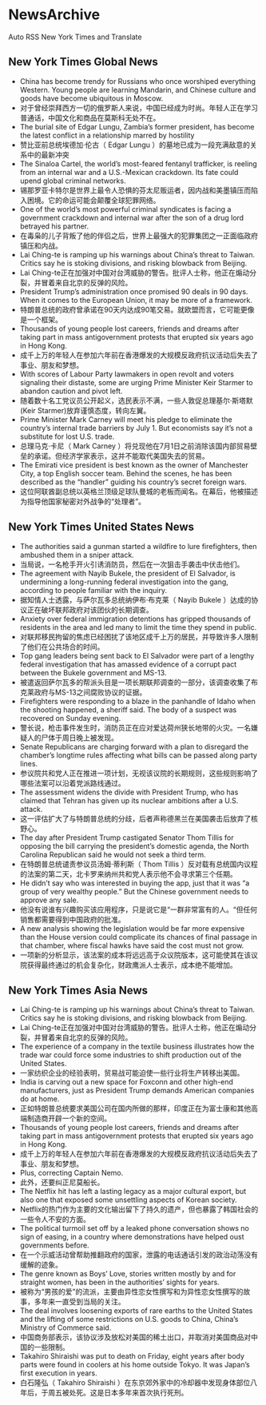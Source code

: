 # NewsArchive
Auto RSS New York Times and Translate

## New York Times Global News
* China has become trendy for Russians who once worshiped everything Western. Young people are learning Mandarin, and Chinese culture and goods have become ubiquitous in Moscow.
* 对于曾经崇拜西方一切的俄罗斯人来说，中国已经成为时尚。年轻人正在学习普通话，中国文化和商品在莫斯科无处不在。
* The burial site of Edgar Lungu, Zambia’s former president, has become the latest conflict in a relationship marred by hostility
* 赞比亚前总统埃德加·伦古（ Edgar Lungu ）的墓地已成为一段充满敌意的关系中的最新冲突
* The Sinaloa Cartel, the world’s most-feared fentanyl trafficker, is reeling from an internal war and a U.S.-Mexican crackdown. Its fate could upend global criminal networks.
* 锡那罗亚卡特尔是世界上最令人恐惧的芬太尼贩运者，因内战和美墨镇压而陷入困境。它的命运可能会颠覆全球犯罪网络。
* One of the world’s most powerful criminal syndicates is facing a government crackdown and internal war after the son of a drug lord betrayed his partner.
* 在毒枭的儿子背叛了他的伴侣之后，世界上最强大的犯罪集团之一正面临政府镇压和内战。
* Lai Ching-te is ramping up his warnings about China’s threat to Taiwan. Critics say he is stoking divisions, and risking blowback from Beijing.
* Lai Ching-te正在加强对中国对台湾威胁的警告。批评人士称，他正在煽动分裂，并冒着来自北京的反弹的风险。
* President Trump’s administration once promised 90 deals in 90 days. When it comes to the European Union, it may be more of a framework.
* 特朗普总统的政府曾承诺在90天内达成90笔交易。就欧盟而言，它可能更像是一个框架。
* Thousands of young people lost careers, friends and dreams after taking part in mass antigovernment protests that erupted six years ago in Hong Kong.
* 成千上万的年轻人在参加六年前在香港爆发的大规模反政府抗议活动后失去了事业、朋友和梦想。
* With scores of Labour Party lawmakers in open revolt and voters signaling their distaste, some are urging Prime Minister Keir Starmer to abandon caution and pivot left.
* 随着数十名工党议员公开起义，选民表示不满，一些人敦促总理基尔·斯塔默(Keir Starmer)放弃谨慎态度，转向左翼。
* Prime Minister Mark Carney will meet his pledge to eliminate the country’s internal trade barriers by July 1. But economists say it’s not a substitute for lost U.S. trade.
* 总理马克·卡尼（ Mark Carney ）将兑现他在7月1日之前消除该国内部贸易壁垒的承诺。但经济学家表示，这并不能取代美国失去的贸易。
* The Emirati vice president is best known as the owner of Manchester City, a top English soccer team. Behind the scenes, he has been described as the “handler” guiding his country’s secret foreign wars.
* 这位阿联酋副总统以英格兰顶级足球队曼城的老板而闻名。在幕后，他被描述为指导他国家秘密对外战争的“处理者”。

## New York Times United States News
* The authorities said a gunman started a wildfire to lure firefighters, then ambushed them in a sniper attack.
* 当局说，一名枪手开火引诱消防员，然后在一次狙击手袭击中伏击他们。
* The agreement with Nayib Bukele, the president of El Salvador, is undermining a long-running federal investigation into the gang, according to people familiar with the inquiry.
* 据知情人士透露，与萨尔瓦多总统纳伊布·布克莱（ Nayib Bukele ）达成的协议正在破坏联邦政府对该团伙的长期调查。
* Anxiety over federal immigration detentions has gripped thousands of residents in the area and led many to limit the time they spend in public.
* 对联邦移民拘留的焦虑已经困扰了该地区成千上万的居民，并导致许多人限制了他们在公共场合的时间。
* Top gang leaders being sent back to El Salvador were part of a lengthy federal investigation that has amassed evidence of a corrupt pact between the Bukele government and MS-13.
* 被遣返回萨尔瓦多的帮派头目是一项长期联邦调查的一部分，该调查收集了布克莱政府与MS-13之间腐败协议的证据。
* Firefighters were responding to a blaze in the panhandle of Idaho when the shooting happened, a sheriff said. The body of a suspect was recovered on Sunday evening.
* 警长说，枪击事件发生时，消防员正在应对爱达荷州狭长地带的火灾。一名嫌疑人的尸体于周日晚上被发现。
* Senate Republicans are charging forward with a plan to disregard the chamber’s longtime rules affecting what bills can be passed along party lines.
* 参议院共和党人正在推进一项计划，无视该议院的长期规则，这些规则影响了哪些法案可以沿着党派路线通过。
* The assessment widens the divide with President Trump, who has claimed that Tehran has given up its nuclear ambitions after a U.S. attack.
* 这一评估扩大了与特朗普总统的分歧，后者声称德黑兰在美国袭击后放弃了核野心。
* The day after President Trump castigated Senator Thom Tillis for opposing the bill carrying the president’s domestic agenda, the North Carolina Republican said he would not seek a third term.
* 在特朗普总统谴责参议员汤姆·蒂利斯（ Thom Tillis ）反对载有总统国内议程的法案的第二天，北卡罗来纳州共和党人表示他不会寻求第三个任期。
* He didn’t say who was interested in buying the app, just that it was “a group of very wealthy people.” But the Chinese government needs to approve any sale.
* 他没有说谁有兴趣购买该应用程序，只是说它是“一群非常富有的人。“但任何销售都需要得到中国政府的批准。
* A new analysis showing the legislation would be far more expensive than the House version could complicate its chances of final passage in that chamber, where fiscal hawks have said the cost must not grow.
* 一项新的分析显示，该法案的成本将远远高于众议院版本，这可能使其在该议院获得最终通过的机会复杂化，财政鹰派人士表示，成本绝不能增加。

## New York Times Asia News
* Lai Ching-te is ramping up his warnings about China’s threat to Taiwan. Critics say he is stoking divisions, and risking blowback from Beijing.
* Lai Ching-te正在加强对中国对台湾威胁的警告。批评人士称，他正在煽动分裂，并冒着来自北京的反弹的风险。
* The experience of a company in the textile business illustrates how the trade war could force some industries to shift production out of the United States.
* 一家纺织企业的经验表明，贸易战可能迫使一些行业将生产转移出美国。
* India is carving out a new space for Foxconn and other high-end manufacturers, just as President Trump demands American companies do at home.
* 正如特朗普总统要求美国公司在国内所做的那样，印度正在为富士康和其他高端制造商开辟一个新的空间。
* Thousands of young people lost careers, friends and dreams after taking part in mass antigovernment protests that erupted six years ago in Hong Kong.
* 成千上万的年轻人在参加六年前在香港爆发的大规模反政府抗议活动后失去了事业、朋友和梦想。
* Plus, correcting Captain Nemo.
* 此外，还要纠正尼莫船长。
* The Netflix hit has left a lasting legacy as a major cultural export, but also one that exposed some unsettling aspects of Korean society.
* Netflix的热门作为主要的文化输出留下了持久的遗产，但也暴露了韩国社会的一些令人不安的方面。
* The political turmoil set off by a leaked phone conversation shows no sign of easing, in a country where demonstrations have helped oust governments before.
* 在一个示威活动曾帮助推翻政府的国家，泄露的电话通话引发的政治动荡没有缓解的迹象。
* The genre known as Boys’ Love, stories written mostly by and for straight women, has been in the authorities’ sights for years.
* 被称为“男孩的爱”的流派，主要由异性恋女性撰写和为异性恋女性撰写的故事，多年来一直受到当局的关注。
* The deal involves loosening exports of rare earths to the United States and the lifting of some restrictions on U.S. goods to China, China’s Ministry of Commerce said.
* 中国商务部表示，该协议涉及放松对美国的稀土出口，并取消对美国商品对中国的一些限制。
* Takahiro Shiraishi was put to death on Friday, eight years after body parts were found in coolers at his home outside Tokyo. It was Japan’s first execution in years.
* 白石隆弘（ Takahiro Shiraishi ）在东京郊外家中的冷却器中发现身体部位八年后，于周五被处死。这是日本多年来首次执行死刑。

